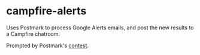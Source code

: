 campfire-alerts
===============

Uses Postmark to process Google Alerts emails, and post the new results to a Campfire chatroom.

Prompted by Postmark's [contest](http://blog.postmarkapp.com/post/24474853026/contest-bring-google-alerts-into-campfire-using).
